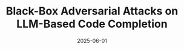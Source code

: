 ---
layout: post
title: "Black-Box Adversarial Attacks on LLM-Based Code Completion"
date: 2025-06-01
categories: research
authors: "Slobodan Jenko*, Niels Mündler*, <u>Jingxuan He</u>, Mark Vero, Martin Vechev"
venue: "International Conference on Machine Learning (ICML)"
highlight: true
---